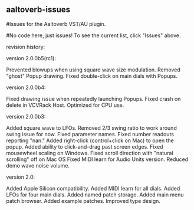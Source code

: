## aaltoverb-issues
#Issues for the Aaltoverb VST/AU plugin.

#No code here, just issues! To see the current list, click "Issues" above.

revision history:

version 2.0.0b5(rc1):

Prevented blowups when using square wave size modulation.
Removed "ghost" Popup drawing.
Fixed double-click on main dials with Popups.

version 2.0.0b4:

Fixed drawing issue when repeatedly launching Popups.
Fixed crash on delete in VCVRack Host.
Optimized for CPU use.

version 2.0.0b3:

Added square wave to LFOs.
Removed 2/3 swing ratio to work around swing issue for now.
Fixed parameter names.
Fixed number readouts reporting "nan."
Added right-click (control+click on Mac) to open the popup.
Added ability to click-and-drag past screen edges.
Fixed mousewheel scaling on Windows. 
Fixed scroll direction with "natural scrolling" off on Mac OS
Fixed MIDI learn for Audio Units version.
Reduced demo wave noise volume.

version 2.0:

Added Apple Silicon compatibility.
Added MIDI learn for all dials.
Added LFOs for four main dials.
Added named patch storage.
Added main menu patch browser.
Added example patches.
Improved type design.


